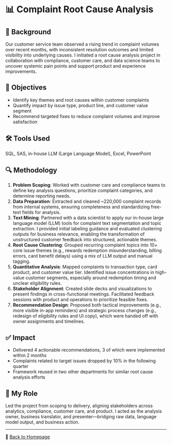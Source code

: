 # 📊 Complaint Root Cause Analysis

## 📍 Background
Our customer service team observed a rising trend in complaint volumes over recent months, with inconsistent resolution outcomes and limited visibility into underlying causes. I initiated a root cause analysis project in collaboration with compliance, customer care, and data science teams to uncover systemic pain points and support product and experience improvements.

## 🎯 Objectives
- Identify key themes and root causes within customer complaints
- Quantify impact by issue type, product line, and customer value segment
- Recommend targeted fixes to reduce complaint volumes and improve satisfaction

## 🛠 Tools Used
SQL, SAS, in-house LLM (Large Language Model), Excel, PowerPoint

## 🔍 Methodology
1. **Problem Scoping**: Worked with customer care and compliance teams to define key analysis questions, prioritize complaint categories, and determine reporting needs.
2. **Data Preparation**: Extracted and cleaned ~220,000 complaint records from internal systems, ensuring completeness and standardizing free-text fields for analysis.
3. **Text Mining**: Partnered with a data scientist to apply our in-house large language model (LLM) tools for complaint text segmentation and topic extraction. I provided initial labeling guidance and evaluated clustering outputs for business relevance, enabling the transformation of unstructured customer feedback into structured, actionable themes.
4. **Root Cause Clustering**: Grouped recurring complaint topics into 10+ core issue themes (e.g., rewards redemption misunderstanding, billing errors, card benefit delays) using a mix of LLM output and manual tagging.
5. **Quantitative Analysis**: Mapped complaints to transaction type, card product, and customer value tier. Identified issue concentrations in high-value customer segments, especially around redemption timing and unclear eligibility rules.
6. **Stakeholder Alignment**: Created slide decks and visualizations to present findings in cross-functional meetings. Facilitated feedback sessions with product and operations to prioritize feasible fixes.
7. **Recommendation Design**: Proposed both tactical improvements (e.g., more visible in-app reminders) and strategic process changes (e.g., redesign of eligibility rules and UI copy), which were handed off with owner assignments and timelines.

## ✅ Impact
- Delivered 4 actionable recommendations, 3 of which were implemented within 2 months
- Complaints related to target issues dropped by 10% in the following quarter
- Framework reused in two other departments for similar root cause analysis efforts

## 💬 My Role
Led the project from scoping to delivery, aligning stakeholders across analytics, compliance, customer care, and product. I acted as the analysis owner, business translator, and presenter—bridging raw data, language model output, and business action.

---

🔗 [Back to Homepage](./README.md)
